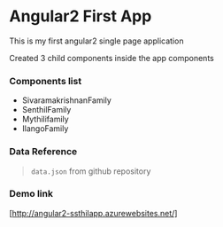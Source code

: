 # Angular2 First App
This is my first angular2 single page application

Created 3 child components inside the app components

### Components list
* SivaramakrishnanFamily
* SenthilFamily
* Mythilifamily
* IlangoFamily

### Data Reference
> `data.json` from github repository

### Demo link
[http://angular2-ssthilapp.azurewebsites.net/]
